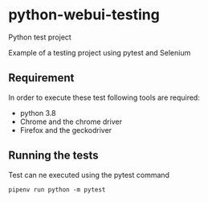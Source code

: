 # python-webui-testing
Python test project

Example of a testing project using pytest and Selenium

## Requirement

In order to execute these test following tools are required:

 * python 3.8
 * Chrome and the chrome driver
 * Firefox and the geckodriver

## Running the tests

Test can ne executed using the pytest command
```
pipenv run python -m pytest
```